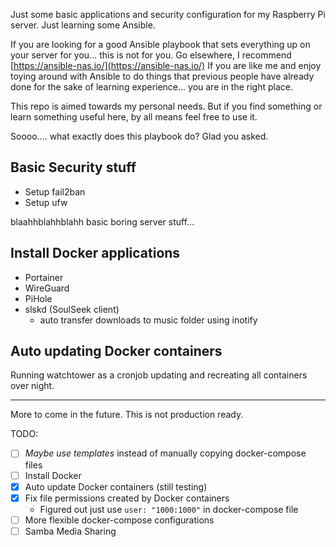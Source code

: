 Just some basic applications and security configuration for my Raspberry Pi server. 
Just learning some Ansible.

If you are looking for a good Ansible playbook that sets everything up on your server for you... this is not for you.
Go elsewhere, I recommend [https://ansible-nas.io/](https://ansible-nas.io/)
If you are like me and enjoy toying around with Ansible to do things that previous people have already done for the sake of learning experience... you are in the right place.

This repo is aimed towards my personal needs.
But if you find something or learn something useful here, by all means feel free to use it.

Soooo.... what exactly does this playbook do? Glad you asked.

## Basic Security stuff

- Setup fail2ban
- Setup ufw

blaahhblahhblahh basic boring server stuff...

## Install Docker applications

- Portainer
- WireGuard
- PiHole
- slskd (SoulSeek client)
  - auto transfer downloads to music folder using inotify

## Auto updating Docker containers

Running watchtower as a cronjob updating and recreating all containers over night.

---

More to come in the future.
This is not production ready.

TODO:
- [ ] *Maybe use templates* instead of manually copying docker-compose files
- [ ] Install Docker
- [x] Auto update Docker containers (still testing)
- [x] Fix file permissions created by Docker containers
  - Figured out just use ``user: "1000:1000"`` in docker-compose file
- [ ] More flexible docker-compose configurations
- [ ] Samba Media Sharing
